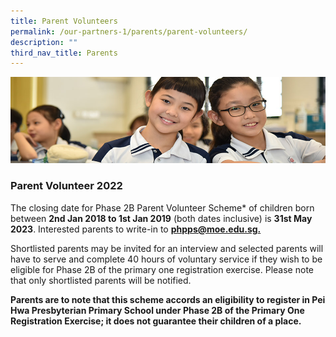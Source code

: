 ```yaml
---
title: Parent Volunteers
permalink: /our-partners-1/parents/parent-volunteers/
description: ""
third_nav_title: Parents
---
```

![](/images/Website%20Banners%20Subpage/948x260%20masterhead%20-%20Our%20Partners3.jpg)
### Parent Volunteer 2022

The closing date for Phase 2B Parent Volunteer Scheme\* of children born between **2nd Jan 2018 to 1st Jan 2019** (both dates inclusive) is **31st May 2023**. Interested parents to write-in to [**phpps@moe.edu.sg.**](mailto:phpps@moe.edu.sg)

  

Shortlisted parents may be invited for an interview and selected parents will have to serve and complete 40 hours of voluntary service if they wish to be eligible for Phase 2B of the primary one registration exercise. Please note that only shortlisted parents will be notified.

  

**Parents are to note that this scheme accords an eligibility to register in Pei Hwa Presbyterian Primary School under Phase 2B of the Primary One Registration Exercise; it does not guarantee their children of a place.**